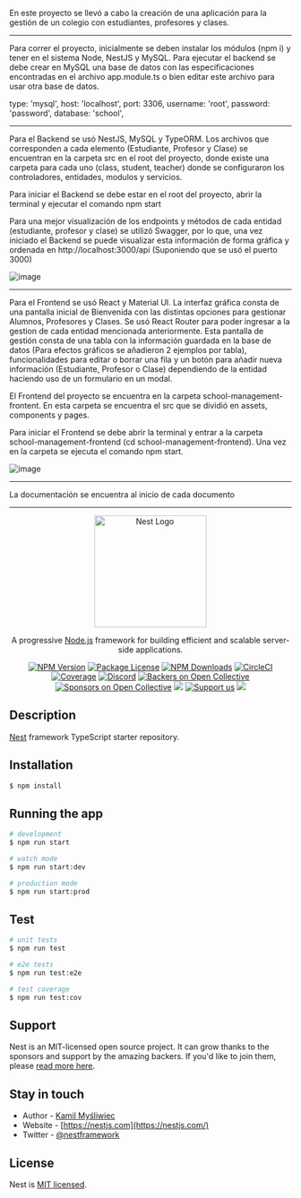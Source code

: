 
En este proyecto se llevó a cabo la creación de una aplicación para la gestión de un colegio con estudiantes, profesores y clases.

----------------------------------------------------------------------------------------------------------------------------------------
Para correr el proyecto, inicialmente se deben instalar los módulos (npm i) y tener en el sistema Node, NestJS y MySQL.
Para ejecutar el backend se debe crear en MySQL una base de datos con las especificaciones encontradas en el archivo app.module.ts o bien editar este archivo
para usar otra base de datos.

type: 'mysql',
      host: 'localhost',
      port: 3306,
      username: 'root',
      password: 'password',
      database: 'school',

----------------------------------------------------------------------------------------------------------------------------------------

Para el Backend se usó NestJS, MySQL y TypeORM. Los archivos que corresponden a cada elemento (Estudiante, Profesor y Clase) se encuentran en la carpeta src en el root del proyecto, donde existe una carpeta para cada uno (class, student, teacher) donde se configuraron los controladores, entidades, modulos y servicios.

Para iniciar el Backend se debe estar en el root del proyecto, abrir la terminal y ejecutar el comando npm start

Para una mejor visualización de los endpoints y métodos de cada entidad (estudiante, profesor y clase) se utilizó Swagger, por lo que, una vez iniciado el Backend se puede visualizar esta información de forma gráfica y ordenada en http://localhost:3000/api (Suponiendo que se usó el puerto 3000)

![image](https://github.com/JuanVRamirez/School-Management-Software/assets/118035963/4d21a9a3-7ce0-4697-9826-800c1707be13)


----------------------------------------------------------------------------------------------------------------------------------------

Para el Frontend se usó React y Material UI. La interfaz gráfica consta de una pantalla inicial de Bienvenida con las distintas opciones para gestionar Alumnos, Profesores y Clases. Se usó React Router para poder ingresar a la gestion de cada entidad mencionada anteriormente. Esta pantalla de gestión consta de una tabla con la información guardada en la base de datos (Para efectos gráficos se añadieron 2 ejemplos por tabla), funcionalidades para editar o borrar una fila y un botón para añadir nueva información (Estudiante, Profesor o Clase) dependiendo de la entidad haciendo uso de un formulario en un modal.

El Frontend del proyecto se encuentra en la carpeta school-management-frontent. En esta carpeta se encuentra el src que se dividió en assets, components y pages.

Para iniciar el Frontend se debe abrir la terminal y entrar a la carpeta school-management-frontend (cd school-management-frontend). Una vez en la carpeta se ejecuta el comando npm start.

![image](https://github.com/JuanVRamirez/School-Management-Software/assets/118035963/cc3fbd34-4ec9-4e5b-90a8-9e213cb7ff7e)


----------------------------------------------------------------------------------------------------------------------------------------

La documentación se encuentra al inicio de cada documento

----------------------------------------------------------------------------------------------------------------------------------------


<p align="center">
  <a href="http://nestjs.com/" target="blank"><img src="https://nestjs.com/img/logo-small.svg" width="200" alt="Nest Logo" /></a>
</p>

[circleci-image]: https://img.shields.io/circleci/build/github/nestjs/nest/master?token=abc123def456
[circleci-url]: https://circleci.com/gh/nestjs/nest

  <p align="center">A progressive <a href="http://nodejs.org" target="_blank">Node.js</a> framework for building efficient and scalable server-side applications.</p>
    <p align="center">
<a href="https://www.npmjs.com/~nestjscore" target="_blank"><img src="https://img.shields.io/npm/v/@nestjs/core.svg" alt="NPM Version" /></a>
<a href="https://www.npmjs.com/~nestjscore" target="_blank"><img src="https://img.shields.io/npm/l/@nestjs/core.svg" alt="Package License" /></a>
<a href="https://www.npmjs.com/~nestjscore" target="_blank"><img src="https://img.shields.io/npm/dm/@nestjs/common.svg" alt="NPM Downloads" /></a>
<a href="https://circleci.com/gh/nestjs/nest" target="_blank"><img src="https://img.shields.io/circleci/build/github/nestjs/nest/master" alt="CircleCI" /></a>
<a href="https://coveralls.io/github/nestjs/nest?branch=master" target="_blank"><img src="https://coveralls.io/repos/github/nestjs/nest/badge.svg?branch=master#9" alt="Coverage" /></a>
<a href="https://discord.gg/G7Qnnhy" target="_blank"><img src="https://img.shields.io/badge/discord-online-brightgreen.svg" alt="Discord"/></a>
<a href="https://opencollective.com/nest#backer" target="_blank"><img src="https://opencollective.com/nest/backers/badge.svg" alt="Backers on Open Collective" /></a>
<a href="https://opencollective.com/nest#sponsor" target="_blank"><img src="https://opencollective.com/nest/sponsors/badge.svg" alt="Sponsors on Open Collective" /></a>
  <a href="https://paypal.me/kamilmysliwiec" target="_blank"><img src="https://img.shields.io/badge/Donate-PayPal-ff3f59.svg"/></a>
    <a href="https://opencollective.com/nest#sponsor"  target="_blank"><img src="https://img.shields.io/badge/Support%20us-Open%20Collective-41B883.svg" alt="Support us"></a>
  <a href="https://twitter.com/nestframework" target="_blank"><img src="https://img.shields.io/twitter/follow/nestframework.svg?style=social&label=Follow"></a>
</p>
  <!--[![Backers on Open Collective](https://opencollective.com/nest/backers/badge.svg)](https://opencollective.com/nest#backer)
  [![Sponsors on Open Collective](https://opencollective.com/nest/sponsors/badge.svg)](https://opencollective.com/nest#sponsor)-->

## Description

[Nest](https://github.com/nestjs/nest) framework TypeScript starter repository.

## Installation

```bash
$ npm install
```

## Running the app

```bash
# development
$ npm run start

# watch mode
$ npm run start:dev

# production mode
$ npm run start:prod
```

## Test

```bash
# unit tests
$ npm run test

# e2e tests
$ npm run test:e2e

# test coverage
$ npm run test:cov
```

## Support

Nest is an MIT-licensed open source project. It can grow thanks to the sponsors and support by the amazing backers. If you'd like to join them, please [read more here](https://docs.nestjs.com/support).

## Stay in touch

- Author - [Kamil Myśliwiec](https://kamilmysliwiec.com)
- Website - [https://nestjs.com](https://nestjs.com/)
- Twitter - [@nestframework](https://twitter.com/nestframework)

## License

Nest is [MIT licensed](LICENSE).
